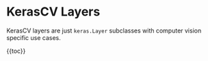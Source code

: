 # KerasCV Layers

KerasCV layers are just `keras.Layer` subclasses with computer vision specific use
cases.

{{toc}}
